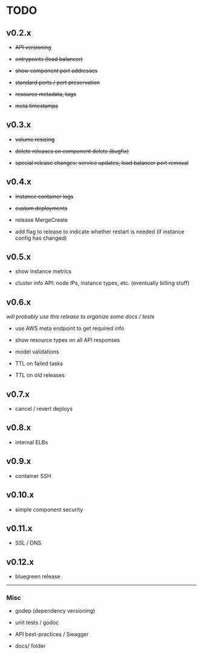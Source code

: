 # TODO

## v0.2.x

* ~~API versioning~~

* ~~entrypoints (load balancer)~~

* ~~show component port addresses~~

* ~~standard ports / port preservation~~

* ~~resource metadata, tags~~

* ~~meta timestamps~~

## v0.3.x

* ~~volume resizing~~

* ~~delete releases on component delete (bugfix)~~

* ~~special release changes: service updates, load balancer port removal~~

## v0.4.x

* ~~instance container logs~~

* ~~custom deployments~~

* release MergeCreate

* add flag to release to indicate whether restart is needed (if instance config has changed)

## v0.5.x

* show instance metrics

* cluster info API: node IPs, instance types, etc.  (eventually billing stuff)

## v0.6.x

*will probably use this release to organize some docs / tests*

* use AWS meta endpoint to get required info

* show resource types on all API responses

* model validations

* TTL on failed tasks

* TTL on old releases

## v0.7.x

* cancel / revert deploys

## v0.8.x

* internal ELBs

## v0.9.x

* container SSH

## v0.10.x

* simple component security

## v0.11.x

* SSL / DNS

## v0.12.x

* bluegreen release

<hr>

### Misc

* godep (dependency versioning)

* unit tests / godoc

* API best-practices / Swagger

* docs/ folder
